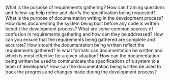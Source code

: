 What is the purpose of requirements gathering?
How can framing questions and follow-up help refine and clarify the specification being requested?
What is the purpose of documentation writing in the development process?
How does documenting the system being built before any code is written benefit the development process?
What are some common sources of confusion in requirements gathering and how can they be addressed?
How can you ensure that the requirements being gathered are complete and accurate?
How should the documentation being written reflect the requirements gathered?
In what formats can documentation be written and which is most effective for a given situation?
How can the documentation being written be used to communicate the specifications of a system to a team of developers?
How can the documentation being written be used to track the progress and changes made during the development process?
